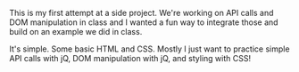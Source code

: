 This is my first attempt at a side project.
We're working on API calls and DOM manipulation in class 
and I wanted a fun way to integrate those and build on an example
we did in class.

It's simple. Some basic HTML and CSS. 
Mostly I just want to practice simple API calls with jQ,
DOM manipulation with jQ,
and styling with CSS!
